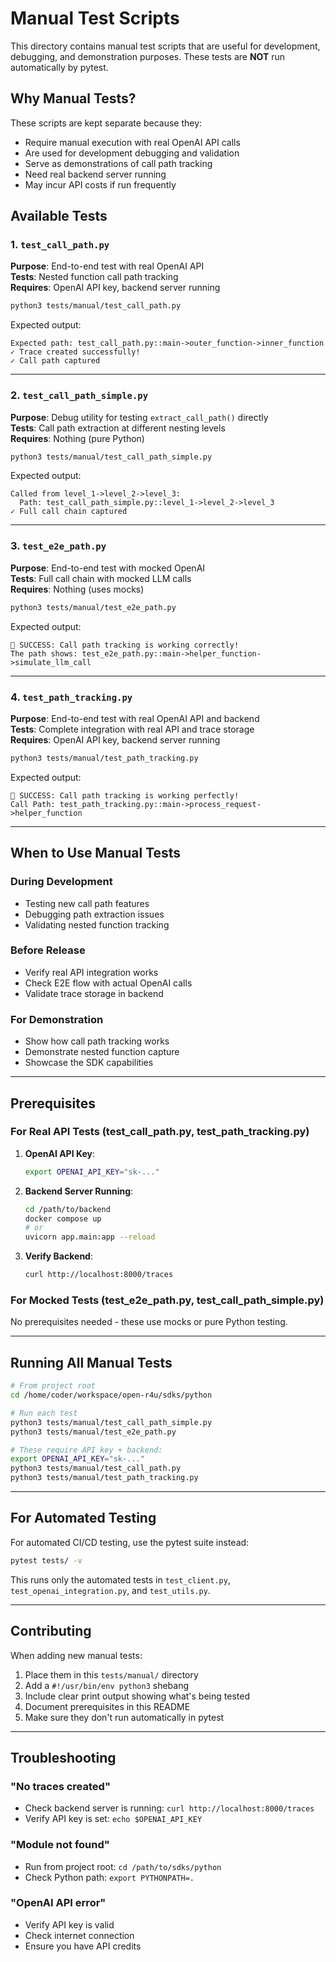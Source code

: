 # Manual Test Scripts

This directory contains manual test scripts that are useful for development, debugging, and demonstration purposes. These tests are **NOT** run automatically by pytest.

## Why Manual Tests?

These scripts are kept separate because they:
- Require manual execution with real OpenAI API calls
- Are used for development debugging and validation
- Serve as demonstrations of call path tracking
- Need real backend server running
- May incur API costs if run frequently

## Available Tests

### 1. `test_call_path.py`
**Purpose**: End-to-end test with real OpenAI API  
**Tests**: Nested function call path tracking  
**Requires**: OpenAI API key, backend server running

```bash
python3 tests/manual/test_call_path.py
```

Expected output:
```
Expected path: test_call_path.py::main->outer_function->inner_function
✓ Trace created successfully!
✓ Call path captured
```

---

### 2. `test_call_path_simple.py`
**Purpose**: Debug utility for testing `extract_call_path()` directly  
**Tests**: Call path extraction at different nesting levels  
**Requires**: Nothing (pure Python)

```bash
python3 tests/manual/test_call_path_simple.py
```

Expected output:
```
Called from level_1->level_2->level_3:
  Path: test_call_path_simple.py::level_1->level_2->level_3
✓ Full call chain captured
```

---

### 3. `test_e2e_path.py`
**Purpose**: End-to-end test with mocked OpenAI  
**Tests**: Full call chain with mocked LLM calls  
**Requires**: Nothing (uses mocks)

```bash
python3 tests/manual/test_e2e_path.py
```

Expected output:
```
🎉 SUCCESS: Call path tracking is working correctly!
The path shows: test_e2e_path.py::main->helper_function->simulate_llm_call
```

---

### 4. `test_path_tracking.py`
**Purpose**: End-to-end test with real OpenAI API and backend  
**Tests**: Complete integration with real API and trace storage  
**Requires**: OpenAI API key, backend server running

```bash
python3 tests/manual/test_path_tracking.py
```

Expected output:
```
🎉 SUCCESS: Call path tracking is working perfectly!
Call Path: test_path_tracking.py::main->process_request->helper_function
```

---

## When to Use Manual Tests

### During Development
- Testing new call path features
- Debugging path extraction issues
- Validating nested function tracking

### Before Release
- Verify real API integration works
- Check E2E flow with actual OpenAI calls
- Validate trace storage in backend

### For Demonstration
- Show how call path tracking works
- Demonstrate nested function capture
- Showcase the SDK capabilities

---

## Prerequisites

### For Real API Tests (test_call_path.py, test_path_tracking.py)

1. **OpenAI API Key**:
   ```bash
   export OPENAI_API_KEY="sk-..."
   ```

2. **Backend Server Running**:
   ```bash
   cd /path/to/backend
   docker compose up
   # or
   uvicorn app.main:app --reload
   ```

3. **Verify Backend**:
   ```bash
   curl http://localhost:8000/traces
   ```

### For Mocked Tests (test_e2e_path.py, test_call_path_simple.py)

No prerequisites needed - these use mocks or pure Python testing.

---

## Running All Manual Tests

```bash
# From project root
cd /home/coder/workspace/open-r4u/sdks/python

# Run each test
python3 tests/manual/test_call_path_simple.py
python3 tests/manual/test_e2e_path.py

# These require API key + backend:
export OPENAI_API_KEY="sk-..."
python3 tests/manual/test_call_path.py
python3 tests/manual/test_path_tracking.py
```

---

## For Automated Testing

For automated CI/CD testing, use the pytest suite instead:

```bash
pytest tests/ -v
```

This runs only the automated tests in `test_client.py`, `test_openai_integration.py`, and `test_utils.py`.

---

## Contributing

When adding new manual tests:
1. Place them in this `tests/manual/` directory
2. Add a `#!/usr/bin/env python3` shebang
3. Include clear print output showing what's being tested
4. Document prerequisites in this README
5. Make sure they don't run automatically in pytest

---

## Troubleshooting

### "No traces created"
- Check backend server is running: `curl http://localhost:8000/traces`
- Verify API key is set: `echo $OPENAI_API_KEY`

### "Module not found"
- Run from project root: `cd /path/to/sdks/python`
- Check Python path: `export PYTHONPATH=.`

### "OpenAI API error"
- Verify API key is valid
- Check internet connection
- Ensure you have API credits
